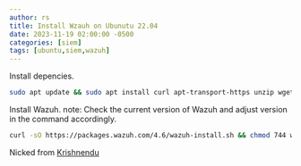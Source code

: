 ```yaml
---
author: rs
title: Install Wzauh on Ubunutu 22.04 
date: 2023-11-19 02:00:00 -0500 
categories: [siem]
tags: [ubuntu,siem,wazuh]
---
```


Install depencies.
```bash
sudo apt update && sudo apt install curl apt-transport-https unzip wget libcap2-bin software-properties-common lsb-release gnupg2
```

Install Wazuh. note: Check the current version of Wazuh and adjust version in the command accordingly.
```bash
curl -sO https://packages.wazuh.com/4.6/wazuh-install.sh && chmod 744 wazuh-install.sh && bash ./wazuh-install.sh -a
```

Nicked from [Krishnendu](https://krishnendu.com/install-wazuh-4-x-on-ubuntu-single-host-with-single-command/)
